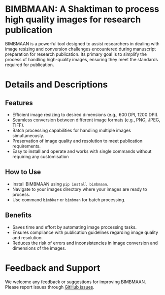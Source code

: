 # **BIMBMAAN**: A Shaktiman to process high quality images for research publication

BIMBMAAN is a powerful tool designed to assist researchers in dealing with image resizing and conversion challenges encountered during manuscript preparation for research publication. Its primary goal is to simplify the process of handling high-quality images, ensuring they meet the standards required for publication.

# Details and Descriptions

## Features
* Efficient image resizing to desired dimensions (e.g., 600 DPI, 1200 DPI).
* Seamless conversion between different image formats (e.g., PNG, JPEG, TIFF).
* Batch processing capabilities for handling multiple images simultaneously.
* Preservation of image quality and resolution to meet publication requirements.
* Easy to install and operate and works with single commands without requiring any customisation

## How to Use
* Install BIMBMAAN using `pip install bimbmaan`.
* Navigate to your images directory where your images are ready to process.
* Use command `bimbkar` or `bimbman` for batch processing.

## Benefits
* Saves time and effort by automating image processing tasks.
* Ensures compliance with publication guidelines regarding image quality and resolution.
* Reduces the risk of errors and inconsistencies in image conversion and dimensions of the images.

# Feedback and Support
We welcome any feedback or suggestions for improving BIMBMAAN. Please report issues through 
[GitHub issues](https://github.com/TheBiomics/bimbmaan/issues).
